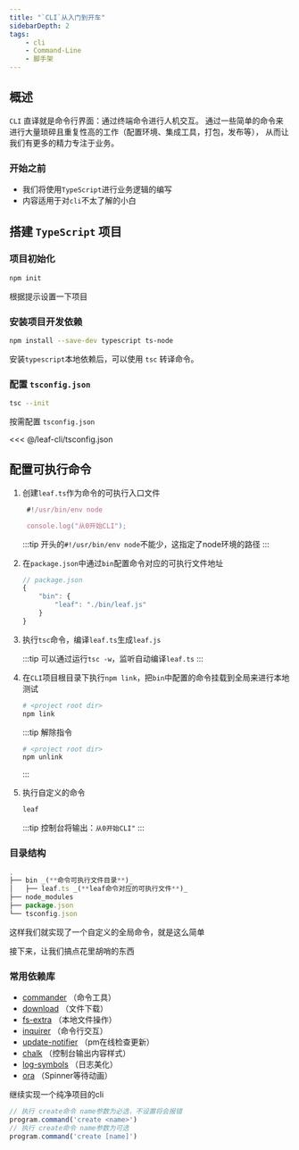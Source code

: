 ```yaml
---
title: "`CLI`从入门到开车"
sidebarDepth: 2
tags: 
    - cli
    - Command-Line
    - 脚手架
---
```


## 概述

`CLI` 直译就是命令行界面：通过终端命令进行人机交互。
通过一些简单的命令来进行大量琐碎且重复性高的工作（配置环境、集成工具，打包，发布等），
从而让我们有更多的精力专注于业务。

### 开始之前

- 我们将使用`TypeScript`进行业务逻辑的编写
- 内容适用于对`cli`不太了解的小白

## 搭建 `TypeScript` 项目

### 项目初始化

```bash
npm init
```

根据提示设置一下项目

### 安装项目开发依赖

```bash
npm install --save-dev typescript ts-node
```

安装`typescript`本地依赖后，可以使用 `tsc` 转译命令。

### 配置 `tsconfig.json`

```bash
tsc --init
```

按需配置 `tsconfig.json`

<<< @/leaf-cli/tsconfig.json

## 配置可执行命令

1. 创建`leaf.ts`作为命令的可执行入口文件

   ```ts
    #!/usr/bin/env node

    console.log("从0开始CLI");
   ```

   :::tip
   开头的`#!/usr/bin/env node`不能少，这指定了node环境的路径
   :::

2. 在`package.json`中通过`bin`配置命令对应的可执行文件地址

    ```js
    // package.json
    {
        "bin": {
            "leaf": "./bin/leaf.js"
        }
    }
    ```

3. 执行`tsc`命令，编译`leaf.ts`生成`leaf.js`

   :::tip
   可以通过运行`tsc -w`，监听自动编译`leaf.ts`
   :::

4. 在`CLI`项目根目录下执行`npm link`，把`bin`中配置的命令挂载到全局来进行本地测试

    ```bash
    # <project root dir> 
    npm link
    ```

    :::tip  解除指令

    ```bash
    # <project root dir> 
    npm unlink
    ```

    :::

5. 执行自定义的命令

    ```bash
    leaf
    ```

    :::tip
    控制台将输出：`从0开始CLI"`
    :::

### 目录结构

```js
.
├── bin _(**命令可执行文件目录**)_
│   ├── leaf.ts _(**leaf命令对应的可执行文件**)_
├── node_modules
├── package.json
└── tsconfig.json
```

这样我们就实现了一个自定义的全局命令，就是这么简单

接下来，让我们搞点花里胡哨的东西

### 常用依赖库

- [commander](https://www.npmjs.com/package/commander) （命令工具）
- [download](https://www.npmjs.com/package/download) （文件下载）
- [fs-extra](https://www.npmjs.com/package/fs-extra) （本地文件操作）
- [inquirer](https://www.npmjs.com/package/inquirer) （命令行交互）
- [update-notifier](https://www.npmjs.com/package/update-notifier) （pm在线检查更新）
- [chalk](https://www.npmjs.com/package/chalk) （控制台输出内容样式）
- [log-symbols](https://www.npmjs.com/package/log-symbols) （日志美化）
- [ora](https://www.npmjs.com/package/ora) （Spinner等待动画）


继续实现一个纯净项目的cli

```ts
// 执行 create命令 name参数为必选，不设置将会报错
program.command('create <name>')
// 执行 create命令 name参数为可选
program.command('create [name]')   
```

